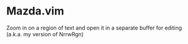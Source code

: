 Mazda.vim
=========

Zoom in on a region of text and open it in a separate buffer for editing (a.k.a. my version of NrrwRgn)
